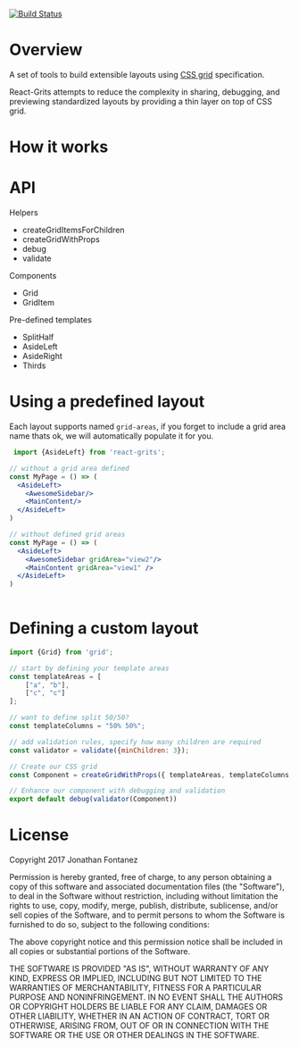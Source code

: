 [![Build Status](https://travis-ci.org/tato123/react-grits.svg?branch=master)](https://travis-ci.org/tato123/react-grits)

# Overview

A set of tools to build extensible layouts using [CSS grid](https://developer.mozilla.org/en-US/docs/Web/CSS/grid) specification. 

React-Grits attempts to reduce the complexity in sharing, debugging, and previewing standardized layouts by providing a thin layer on top of CSS grid.

# How it works


# API

Helpers
- createGridItemsForChildren
- createGridWithProps
- debug
- validate

Components
- Grid
- GridItem

Pre-defined templates 
- SplitHalf
- AsideLeft
- AsideRight
- Thirds


# Using a predefined layout

Each layout supports named `grid-areas`, if you forget to include a grid area name thats ok, we will automatically populate it for you.

```jsx
 import {AsideLeft} from 'react-grits';

// without a grid area defined
const MyPage = () => (
  <AsideLeft>
    <AwesomeSidebar/>
    <MainContent/>
  </AsideLeft>
)

// without defined grid areas
const MyPage = () => (
  <AsideLeft>
    <AwesomeSidebar gridArea="view2"/>
    <MainContent gridArea="view1" />
  </AsideLeft>
)
 
```


# Defining a custom layout
```jsx
import {Grid} from 'grid';

// start by defining your template areas
const templateAreas = [
    ["a", "b"],
    ["c", "c"]
];

// want to define split 50/50?
const templateColumns = "50% 50%";

// add validation rules, specify how many children are required
const validator = validate({minChildren: 3});

// Create our CSS grid
const Component = createGridWithProps({ templateAreas, templateColumns, columnGap });

// Enhance our component with debugging and validation
export default debug(validator(Component))
```


# License

Copyright 2017 Jonathan Fontanez

Permission is hereby granted, free of charge, to any person obtaining a copy of
this software and associated documentation files (the "Software"), to deal in
the Software without restriction, including without limitation the rights to
use, copy, modify, merge, publish, distribute, sublicense, and/or sell copies of
the Software, and to permit persons to whom the Software is furnished to do so,
subject to the following conditions:

The above copyright notice and this permission notice shall be included in all
copies or substantial portions of the Software.

THE SOFTWARE IS PROVIDED "AS IS", WITHOUT WARRANTY OF ANY KIND, EXPRESS OR
IMPLIED, INCLUDING BUT NOT LIMITED TO THE WARRANTIES OF MERCHANTABILITY, FITNESS
FOR A PARTICULAR PURPOSE AND NONINFRINGEMENT. IN NO EVENT SHALL THE AUTHORS OR
COPYRIGHT HOLDERS BE LIABLE FOR ANY CLAIM, DAMAGES OR OTHER LIABILITY, WHETHER
IN AN ACTION OF CONTRACT, TORT OR OTHERWISE, ARISING FROM, OUT OF OR IN
CONNECTION WITH THE SOFTWARE OR THE USE OR OTHER DEALINGS IN THE SOFTWARE.
